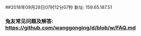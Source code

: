 ##2018年09月28日07时12分07秒 新址: 159.65.187.51
### 兔友常见问题及解答: https://github.com/wanggonging/d/blob/w/FAQ.md
